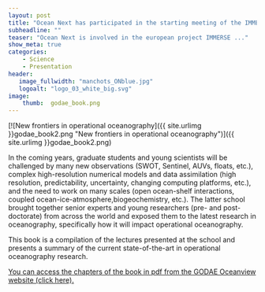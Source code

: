 ```yaml
---
layout: post
title: "Ocean Next has participated in the starting meeting of the IMMERSE project."
subheadline: ""
teaser: "Ocean Next is involved in the european project IMMERSE ..."
show_meta: true
categories:
    - Science
    - Presentation
header:
   image_fullwidth: "manchots_ONblue.jpg"
   logoalt: "logo_03_white_big.svg"
image:
    thumb:  godae_book.png
---
```


[![New frontiers in operational oceanography]({{ site.urlimg }}godae_book2.png "New frontiers in operational oceanography")]({{ site.urlimg }}godae_book2.png)
In the coming years, graduate students and young scientists will be challenged by many new observations (SWOT, Sentinel, AUVs, floats, etc.), complex high-resolution numerical models and data assimilation (high resolution, predictability, uncertainty, changing computing platforms, etc.), and the need to work on many scales (open ocean-shelf interactions, coupled ocean-ice-atmosphere,biogeochemistry, etc.). The latter school brought together senior experts and young researchers (pre- and post-doctorate) from across the world and exposed them to the latest research in oceanography, specifically how it will impact operational oceanography. 

This book is a compilation of the lectures presented at the school and presents a summary of the current state-of-the-art in operational oceanography research.

[You can access the chapters of the book in pdf from the GODAE Oceanview website (click here).](https://www.godae-oceanview.org/outreach/education-training/gov-summer-school-2017/publication/)